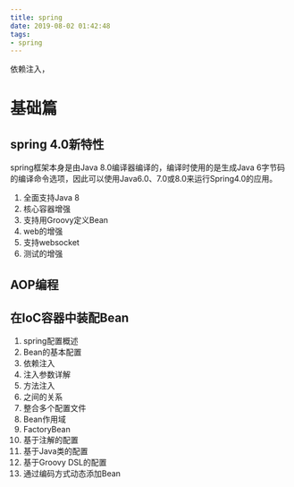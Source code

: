 ```yaml
---
title: spring
date: 2019-08-02 01:42:48
tags:
- spring
---
```

依赖注入，
<!-- more -->

# 基础篇
## spring 4.0新特性
spring框架本身是由Java 8.0编译器编译的，编译时使用的是生成Java 6字节码的编译命令选项，因此可以使用Java6.0、7.0或8.0来运行Spring4.0的应用。
1. 全面支持Java 8
2. 核心容器增强
3. 支持用Groovy定义Bean
4. web的增强
5. 支持websocket
6. 测试的增强

## AOP编程
## 在IoC容器中装配Bean
1. spring配置概述
2. Bean的基本配置
3. 依赖注入
4. 注入参数详解
5. 方法注入
6. <bean>之间的关系
7. 整合多个配置文件
8. Bean作用域
9. FactoryBean
10. 基于注解的配置
11. 基于Java类的配置
12. 基于Groovy DSL的配置
13. 通过编码方式动态添加Bean